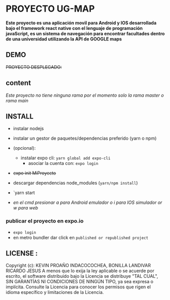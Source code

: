 # **PROYECTO UG-MAP**

**Este proyecto es una aplicación movil para Android y IOS desarrollada bajo el framework react native con el lenguaje de programación javaScript, es un sistema de navegación para encontrar facultades dentro de una universidad utilizando la API de GOOGLE maps**

## **DEMO**

~~PROYECTO DESPLEGADO:~~

## **content**

_Este proyecto no tiene ninguna rama por el momento solo la rama master o rama main_

## **INSTALL**

- instalar nodejs
- instalar un gestor de paquetes/dependencias preferido (yarn o npm)
- (opcional):
  - instalar expo cli: `yarn global add expo-cli`
    - asociar la cuenta con: `expo login`
- ~~expo init MiProyecto~~

- descargar dependencias node_modules (`yarn/npm install`)

- `yarn start

- _en el cmd presionar a para Android emulador o i para IOS simulador or w para web_

### publicar el proyecto en expo.io

- `expo login`
- en metro bundler dar click en `published or republished project`

## LICENSE :

Copyright (c): KEVIN PROAÑO INDACOCOCHEA, BONILLA LANDIVAR RICARDO JESUS
A menos que lo exija la ley aplicable o se acuerde por escrito, el software distribuido bajo la Licencia se distribuye "TAL CUAL",
SIN GARANTÍAS NI CONDICIONES DE NINGÚN TIPO, ya sea expresa o implícita.
Consulte la Licencia para conocer los permisos que rigen el idioma específico y
limitaciones de la Licencia.
